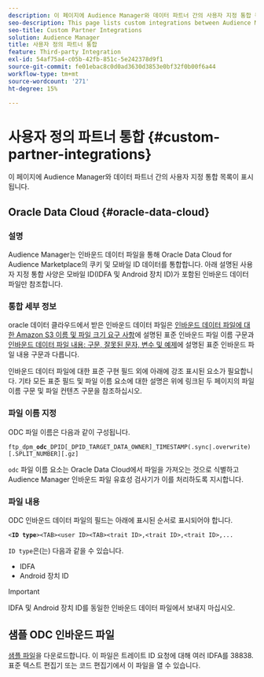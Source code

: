 ```yaml
---
description: 이 페이지에 Audience Manager와 데이터 파트너 간의 사용자 지정 통합 목록이 표시됩니다.
seo-description: This page lists custom integrations between Audience Manager and data partners.
seo-title: Custom Partner Integrations
solution: Audience Manager
title: 사용자 정의 파트너 통합
feature: Third-party Integration
exl-id: 54af75a4-c05b-42fb-851c-5e242378d9f1
source-git-commit: fe01ebac8c0d0ad3630d3853e0bf32f0b00f6a44
workflow-type: tm+mt
source-wordcount: '271'
ht-degree: 15%

---
```


# 사용자 정의 파트너 통합 {#custom-partner-integrations}

이 페이지에 Audience Manager와 데이터 파트너 간의 사용자 지정 통합 목록이 표시됩니다.

## Oracle Data Cloud {#oracle-data-cloud}

### 설명

Audience Manager는 인바운드 데이터 파일을 통해 Oracle Data Cloud for Audience Marketplace의 쿠키 및 모바일 ID 데이터를 통합합니다. 아래 설명된 사용자 지정 통합 사양은 모바일 ID(IDFA 및 Android 장치 ID)가 포함된 인바운드 데이터 파일만 참조합니다.

### 통합 세부 정보

oracle 데이터 클라우드에서 받은 인바운드 데이터 파일은 [인바운드 데이터 파일에 대한 Amazon S3 이름 및 파일 크기 요구 사항](/help/using/integration/sending-audience-data/batch-data-transfer-explained/inbound-s3-filenames.md)에 설명된 표준 인바운드 파일 이름 구문과 [인바운드 데이터 파일 내용: 구문, 잘못된 문자, 변수 및 예제](/help/using/integration/sending-audience-data/batch-data-transfer-explained/inbound-file-contents.md)에 설명된 표준 인바운드 파일 내용 구문과 다릅니다.

인바운드 데이터 파일에 대한 표준 구현 필드 외에 아래에 강조 표시된 요소가 필요합니다. 기타 모든 표준 필드 및 파일 이름 요소에 대한 설명은 위에 링크된 두 페이지의 파일 이름 구문 및 파일 컨텐츠 구문을 참조하십시오.

### 파일 이름 지정

ODC 파일 이름은 다음과 같이 구성됩니다.

`ftp_dpm_`**`odc`**`_DPID[_DPID_TARGET_DATA_OWNER]_TIMESTAMP(.sync|.overwrite)[.SPLIT_NUMBER][.gz]`

`odc` 파일 이름 요소는 Oracle Data Cloud에서 파일을 가져오는 것으로 식별하고 Audience Manager 인바운드 파일 유효성 검사기가 이를 처리하도록 지시합니다.

### 파일 내용

ODC 인바운드 데이터 파일의 필드는 아래에 표시된 순서로 표시되어야 합니다.

`<`**`ID type`**`><TAB><user ID><TAB><trait ID>,<trait ID>,<trait ID>,...`

`ID type`은(는) 다음과 같을 수 있습니다.

* IDFA
* Android 장치 ID

>[!IMPORTANT]
>
>IDFA 및 Android 장치 ID를 동일한 인바운드 데이터 파일에서 보내지 마십시오.

## 샘플 ODC 인바운드 파일

[샘플 파일](/help/using/integration/assets/ftp_dpm_odc_12345_1556223815.sync)을 다운로드합니다. 이 파일은 트레이트 ID 요청에 대해 여러 IDFA를 38838. 표준 텍스트 편집기 또는 코드 편집기에서 이 파일을 열 수 있습니다.
